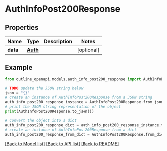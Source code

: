 # AuthInfoPost200Response


## Properties

Name | Type | Description | Notes
------------ | ------------- | ------------- | -------------
**data** | [**Auth**](Auth.md) |  | [optional] 

## Example

```python
from outline_openapi.models.auth_info_post200_response import AuthInfoPost200Response

# TODO update the JSON string below
json = "{}"
# create an instance of AuthInfoPost200Response from a JSON string
auth_info_post200_response_instance = AuthInfoPost200Response.from_json(json)
# print the JSON string representation of the object
print(AuthInfoPost200Response.to_json())

# convert the object into a dict
auth_info_post200_response_dict = auth_info_post200_response_instance.to_dict()
# create an instance of AuthInfoPost200Response from a dict
auth_info_post200_response_from_dict = AuthInfoPost200Response.from_dict(auth_info_post200_response_dict)
```
[[Back to Model list]](../README.md#documentation-for-models) [[Back to API list]](../README.md#documentation-for-api-endpoints) [[Back to README]](../README.md)


